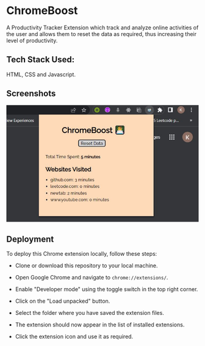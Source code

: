 # ChromeBoost
 A Productivity Tracker Extension which track and analyze online activities of the user and allows them to reset the data as required, thus increasing their level of productivity.

 ## Tech Stack Used: 

HTML, CSS and Javascript.

## Screenshots

![Screenshot 1](https://github.com/kunalvijay42/ChromeBoost/blob/main/screenshots/ss1.JPG?raw=true)

## Deployment

To deploy this Chrome extension locally, follow these steps:

- Clone or download this repository to your local machine.

- Open Google Chrome and navigate to `chrome://extensions/`.

- Enable "Developer mode" using the toggle switch in the top right corner.

- Click on the "Load unpacked" button.

- Select the folder where you have saved the extension files.

- The extension should now appear in the list of installed extensions.

- Click the extension icon and use it as required.

